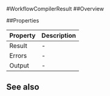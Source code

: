 #WorkflowCompilerResult
##Overview



##Properties
<table class="table table-condensed table-bordered">
    <thead>
<tr>
<th>Property</th>
<th>Description</th>
</tr>
</thead>
<tbody>
<tr><td>Result</td><td> - </td></tr>
<tr><td>Errors</td><td> - </td></tr>
<tr><td>Output</td><td> - </td></tr>
</tbody></table>



## See also


